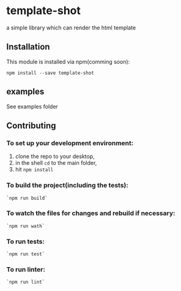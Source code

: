 # template-shot
a simple library which can render the html template

## Installation

This module is installed via npm(comming soon):

```
npm install --save template-shot
```

## examples
See examples folder

## Contributing

### To set up your development environment:

1. clone the repo to your desktop,
2. in the shell `cd` to the main folder,
3. hit `npm install`

### To build the project(including the tests):
    `npm run build`
### To watch the files for changes and rebuild if necessary:
    `npm run wath`
### To run tests:
    `npm run test`
### To run linter:
    `npm run lint`